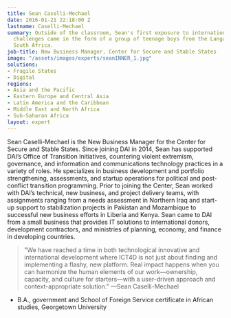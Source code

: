 ```yaml
---
title: Sean Caselli-Mechael
date: 2016-01-21 22:18:00 Z
lastname: Caselli-Mechael
summary: Outside of the classroom, Sean's first exposure to international development
  challenges came in the form of a group of teenage boys from the Langa Township in
  South Africa.
job-title: New Business Manager, Center for Secure and Stable States
image: "/assets/images/experts/seanINNER_1.jpg"
solutions:
- Fragile States
- Digital
regions:
- Asia and the Pacific
- Eastern Europe and Central Asia
- Latin America and the Caribbean
- Middle East and North Africa
- Sub-Saharan Africa
layout: expert
---
```


Sean Caselli-Mechael is the New Business Manager for the Center for Secure and Stable States. Since joining DAI in 2014, Sean has supported DAI’s Office of Transition Initiatives, countering violent extremism, governance, and information and communications technology practices in a variety of roles. He specializes in business development and portfolio strengthening, assessments, and startup operations for political and post-conflict transition programming. Prior to joining the Center, Sean worked with DAI’s technical, new business, and project delivery teams, with assignments ranging from a needs assessment in Northern Iraq and start-up support to stabilization projects in Pakistan and Mozambique to successful new business efforts in Liberia and Kenya. Sean came to DAI from a small business that provides IT solutions to international donors, development contractors, and ministries of planning, economy, and finance in developing countries. 

> "We have reached a time in both technological innovative and international development where ICT4D is not just about finding and implementing a flashy, new platform. Real impact happens when you can harmonize the human elements of our work—ownership, capacity, and culture for starters—with a user-driven approach and context-appropriate solution." —Sean Caselli-Mechael

* B.A., government and School of Foreign Service certificate in African studies, Georgetown University